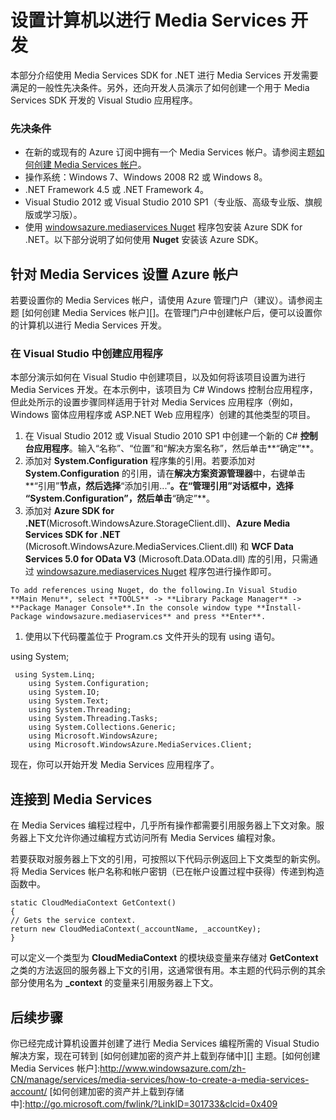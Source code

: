 <properties linkid="develop-media-services-how-to-guides-set-up-computer" urlDisplayName="Set Up Computer for Media Services" pageTitle="设置计算机以进行 Media Services 开发 - Azure" metaKeywords="" description="Learn about the prerequisites for Media Services using the Media Services SDK for .NET. Also learn how to create a Visual Studio app." metaCanonical="" services="media-services" documentationCenter="" title="Setting up your computer for Media Services development" authors="migree" solutions="" manager="" editor="" />
<tags ms.service="media-services"
    ms.date="02/18/2015"
    wacn.date="04/11/2015"
    />

设置计算机以进行 Media Services 开发
====================================

本部分介绍使用 Media Services SDK for .NET 进行 Media Services 开发需要满足的一般性先决条件。另外，还向开发人员演示了如何创建一个用于 Media Services SDK 开发的 Visual Studio 应用程序。

### 先决条件

-   在新的或现有的 Azure 订阅中拥有一个 Media Services 帐户。请参阅主题[如何创建 Media Services 帐户](/manage/services/media-services/how-to-create-a-media-services-account/)。
-   操作系统：Windows 7、Windows 2008 R2 或 Windows 8。
-   .NET Framework 4.5 或 .NET Framework 4。
-   Visual Studio 2012 或 Visual Studio 2010 SP1（专业版、高级专业版、旗舰版或学习版）。
-   使用 [windowsazure.mediaservices Nuget](http://nuget.org/packages/windowsazure.mediaservices) 程序包安装 Azure SDK for .NET。以下部分说明了如何使用 **Nuget** 安装该 Azure SDK。

针对 Media Services 设置 Azure 帐户
-----------------------------------

若要设置你的 Media Services 帐户，请使用 Azure 管理门户（建议）。请参阅主题 [如何创建 Media Services 帐户][]。在管理门户中创建帐户后，便可以设置你的计算机以进行 Media Services 开发。

### 在 Visual Studio 中创建应用程序

本部分演示如何在 Visual Studio 中创建项目，以及如何将该项目设置为进行 Media Services 开发。在本示例中，该项目为 C\# Windows 控制台应用程序，但此处所示的设置步骤同样适用于针对 Media Services 应用程序（例如，Windows 窗体应用程序或 ASP.NET Web 应用程序）创建的其他类型的项目。

1.  在 Visual Studio 2012 或 Visual Studio 2010 SP1 中创建一个新的 C\# **控制台应用程序**。输入“名称”、“位置”和“解决方案名称”，然后单击**“确定”**。
2.  添加对 **System.Configuration** 程序集的引用。若要添加对 **System.Configuration** 的引用，请在**解决方案资源管理器**中，右键单击**“引用”**节点，然后选择**“添加引用...”**。在“管理引用”对话框中，**选择** **“System.Configuration”**，然后单击**“确定”**。
3.  添加对 **Azure SDK for .NET**(Microsoft.WindowsAzure.StorageClient.dll)、**Azure Media Services SDK for .NET** (Microsoft.WindowsAzure.MediaServices.Client.dll) 和 **WCF Data Services 5.0 for OData V3** (Microsoft.Data.OData.dll) 库的引用，只需通过 [windowsazure.mediaservices Nuget](http://nuget.org/packages/windowsazure.mediaservices) 程序包进行操作即可。

<!-- -->

    To add references using Nuget, do the following.In Visual Studio **Main Menu**, select **TOOLS** -> **Library Package Manager** -> **Package Manager Console**.In the console window type **Install-Package windowsazure.mediaservices** and press **Enter**.

1.  使用以下代码覆盖位于 Program.cs 文件开头的现有 using 语句。

using System;

     using System.Linq;
        using System.Configuration;
        using System.IO;
        using System.Text;
        using System.Threading;
        using System.Threading.Tasks;
        using System.Collections.Generic;
        using Microsoft.WindowsAzure;
        using Microsoft.WindowsAzure.MediaServices.Client;

现在，你可以开始开发 Media Services 应用程序了。

连接到 Media Services
---------------------

在 Media Services 编程过程中，几乎所有操作都需要引用服务器上下文对象。服务器上下文允许你通过编程方式访问所有 Media Services 编程对象。

若要获取对服务器上下文的引用，可按照以下代码示例返回上下文类型的新实例。将 Media Services 帐户名称和帐户密钥（已在帐户设置过程中获得）传递到构造函数中。

    static CloudMediaContext GetContext()
    {
    // Gets the service context. 
    return new CloudMediaContext(_accountName, _accountKey);
    } 

可以定义一个类型为 **CloudMediaContext** 的模块级变量来存储对 **GetContext** 之类的方法返回的服务器上下文的引用，这通常很有用。本主题的代码示例的其余部分使用名为 **\_context** 的变量来引用服务器上下文。

后续步骤
--------

你已经完成计算机设置并创建了进行 Media Services 编程所需的 Visual Studio 解决方案，现在可转到 [如何创建加密的资产并上载到存储中][] 主题。[如何创建 Media Services 帐户]:http://www.windowsazure.com/zh-CN/manage/services/media-services/how-to-create-a-media-services-account/ [如何创建加密的资产并上载到存储中]:http://go.microsoft.com/fwlink/?LinkID=301733&clcid=0x409

